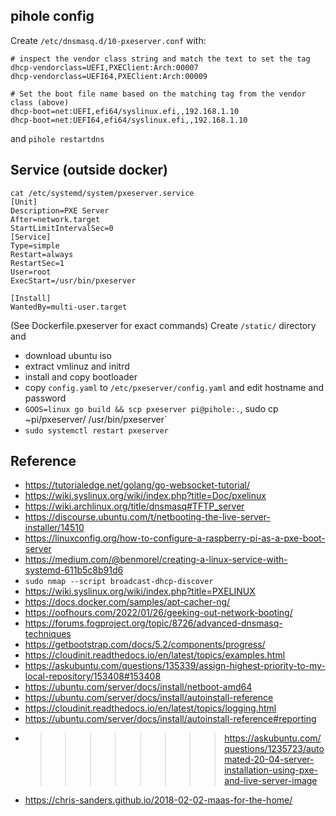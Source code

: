 ## pihole config
Create `/etc/dnsmasq.d/10-pxeserver.conf` with:
```
# inspect the vendor class string and match the text to set the tag
dhcp-vendorclass=UEFI,PXEClient:Arch:00007
dhcp-vendorclass=UEFI64,PXEClient:Arch:00009

# Set the boot file name based on the matching tag from the vendor class (above)
dhcp-boot=net:UEFI,efi64/syslinux.efi,,192.168.1.10
dhcp-boot=net:UEFI64,efi64/syslinux.efi,,192.168.1.10
```
and `pihole restartdns`

## Service (outside docker)

```
cat /etc/systemd/system/pxeserver.service
[Unit]
Description=PXE Server
After=network.target
StartLimitIntervalSec=0
[Service]
Type=simple
Restart=always
RestartSec=1
User=root
ExecStart=/usr/bin/pxeserver

[Install]
WantedBy=multi-user.target
```

(See Dockerfile.pxeserver for exact commands) Create `/static/` directory and
- download ubuntu iso
- extract vmlinuz and initrd
- install and copy bootloader
- copy `config.yaml` to `/etc/pxeserver/config.yaml` and edit hostname and password
- `GOOS=linux go build && scp pxeserver pi@pihole:.`, sudo cp ~pi/pxeserver/ /usr/bin/pxeserver`
- `sudo systemctl restart pxeserver`

## Reference
- https://tutorialedge.net/golang/go-websocket-tutorial/
- https://wiki.syslinux.org/wiki/index.php?title=Doc/pxelinux
- https://wiki.archlinux.org/title/dnsmasq#TFTP_server
- https://discourse.ubuntu.com/t/netbooting-the-live-server-installer/14510
- https://linuxconfig.org/how-to-configure-a-raspberry-pi-as-a-pxe-boot-server
- https://medium.com/@benmorel/creating-a-linux-service-with-systemd-611b5c8b91d6
- `sudo nmap --script broadcast-dhcp-discover`
- https://wiki.syslinux.org/wiki/index.php?title=PXELINUX
- https://docs.docker.com/samples/apt-cacher-ng/
- https://oofhours.com/2022/01/26/geeking-out-network-booting/
- https://forums.fogproject.org/topic/8726/advanced-dnsmasq-techniques
- https://getbootstrap.com/docs/5.2/components/progress/
- https://cloudinit.readthedocs.io/en/latest/topics/examples.html
- https://askubuntu.com/questions/135339/assign-highest-priority-to-my-local-repository/153408#153408
- https://ubuntu.com/server/docs/install/netboot-amd64
- https://ubuntu.com/server/docs/install/autoinstall-reference
- https://cloudinit.readthedocs.io/en/latest/topics/logging.html
- https://ubuntu.com/server/docs/install/autoinstall-reference#reporting
- >>>>>>>> https://askubuntu.com/questions/1235723/automated-20-04-server-installation-using-pxe-and-live-server-image
- https://chris-sanders.github.io/2018-02-02-maas-for-the-home/